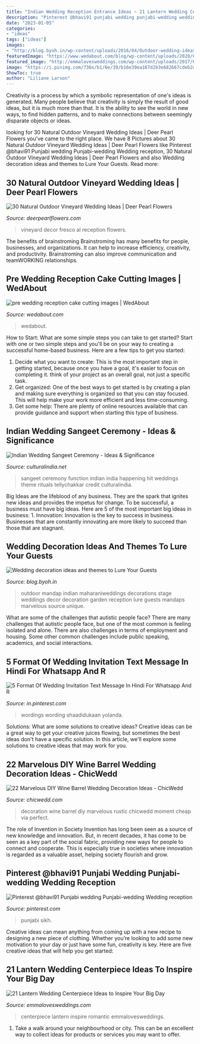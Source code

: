 ```yaml
---
title: "Indian Wedding Reception Entrance Ideas ~ 21 Lantern Wedding Centerpiece Ideas To Inspire Your Big Day"
description: "Pinterest @bhavi91 punjabi wedding punjabi-wedding wedding reception"
date: "2023-01-05"
categories:
- "ideas"
tags: ["ideas"]
images:
- "http://blog.byoh.in/wp-content/uploads/2016/04/Outdoor-wedding-ideas-2.jpg"
featuredImage: "https://www.wedabout.com/blog/wp-content/uploads/2020/09/pre-wedding-reception-cake-cutting-images-scaled.jpg"
featured_image: "http://emmalovesweddings.com/wp-content/uploads/2017/08/romantic-wedding-centerpiece-ideas-with-lantern.jpg"
image: "https://i.pinimg.com/736x/b1/6e/39/b16e39ea167d2b3e682667cdeb2db4ff.jpg"
ShowToc: true
author: "Liliane Larson"
---
```



Creativity is a process by which a symbolic representation of one's ideas is generated. Many people believe that creativity is simply the result of good ideas, but it is much more than that. It is the ability to see the world in new ways, to find hidden patterns, and to make connections between seemingly disparate objects or ideas.

	

		
looking for 30 Natural Outdoor Vineyard Wedding Ideas | Deer Pearl Flowers you've came to the right place. We have 8 Pictures about 30 Natural Outdoor Vineyard Wedding Ideas | Deer Pearl Flowers like Pinterest @bhavi91 Punjabi wedding Punjabi-wedding Wedding reception, 30 Natural Outdoor Vineyard Wedding Ideas | Deer Pearl Flowers and also Wedding decoration ideas and themes to Lure Your Guests. Read more:
		
    
## 30 Natural Outdoor Vineyard Wedding Ideas | Deer Pearl Flowers

<img loading=lazy src="http://www.deerpearlflowers.com/wp-content/uploads/2017/02/Al-fresco-vineyard-reception-decor.jpg" onerror="this.onerror=null;this.src='https://tse4.mm.bing.net/th?id=OIP.75ppD2TTYlkw-Hd_k1Q0FgHaLH&amp;pid=15.1';" alt="30 Natural Outdoor Vineyard Wedding Ideas | Deer Pearl Flowers">

_Source: deerpearlflowers.com_

>vineyard decor fresco al reception flowers. 

	

The benefits of brainstroming
Brainstroming has many benefits for people, businesses, and organizations. It can help to increase efficiency, creativity, and productivity. Brainstroming can also improve communication and teamWORKING relationships.

    
## Pre Wedding Reception Cake Cutting Images | WedAbout

<img loading=lazy src="https://www.wedabout.com/blog/wp-content/uploads/2020/09/pre-wedding-reception-cake-cutting-images-scaled.jpg" onerror="this.onerror=null;this.src='https://tse2.mm.bing.net/th?id=OIP.6DgI8GaAlRF3OXeYRI4RpQHaLG&amp;pid=15.1';" alt="pre wedding reception cake cutting images | WedAbout">

_Source: wedabout.com_

>wedabout. 

	

How to Start: What are some simple steps you can take to get started?
Start with one or two simple steps and you'll be on your way to creating a successful home-based business. Here are a few tips to get you started: 
1. Decide what you want to create: This is the most important step in getting started, because once you have a goal, it's easier to focus on completing it. think of your project as an overall goal, not just a specific task. 
2. Get organized: One of the best ways to get started is by creating a plan and making sure everything is organized so that you can stay focused. This will help make your work more efficient and less time-consuming. 
3. Get some help: There are plenty of online resources available that can provide guidance and support when starting this type of business.

    
## Indian Wedding Sangeet Ceremony - Ideas &amp; Significance

<img loading=lazy src="http://www.culturalindia.net/iliimages/Sangeet-Ceremony-1.jpg" onerror="this.onerror=null;this.src='https://tse2.mm.bing.net/th?id=OIP.8nl4lN7fMEvytndUI6FejgHaE7&amp;pid=15.1';" alt="Indian Wedding Sangeet Ceremony - Ideas &amp; Significance">

_Source: culturalindia.net_

>sangeet ceremony function indian india happening hit weddings theme rituals tellychakkar credit culturalindia. 

	

Big Ideas are the lifeblood of any business. They are the spark that ignites new ideas and provides the impetus for change. To be successful, a business must have big ideas. Here are 5 of the most important big ideas in business: 1. Innovation: Innovation is the key to success in business. Businesses that are constantly innovating are more likely to succeed than those that are stagnant. 
    
## Wedding Decoration Ideas And Themes To Lure Your Guests

<img loading=lazy src="http://blog.byoh.in/wp-content/uploads/2016/04/Outdoor-wedding-ideas-2.jpg" onerror="this.onerror=null;this.src='https://tse1.mm.bing.net/th?id=OIP.nHgeIqT46OviNx0aolnjRwHaLH&amp;pid=15.1';" alt="Wedding decoration ideas and themes to Lure Your Guests">

_Source: blog.byoh.in_

>outdoor mandap indian maharaniweddings decorations stage weddings decor decoration garden reception lure guests mandaps marvelous source unique. 

	

What are some of the challenges that autistic people face?
There are many challenges that autistic people face, but one of the most common is feeling isolated and alone. There are also challenges in terms of employment and housing. Some other common challenges include public speaking, academics, and social interactions.

    
## 5 Format Of Wedding Invitation Text Message In Hindi For Whatsapp And R

<img loading=lazy src="https://i.pinimg.com/736x/b1/6e/39/b16e39ea167d2b3e682667cdeb2db4ff.jpg" onerror="this.onerror=null;this.src='https://tse4.mm.bing.net/th?id=OIP.n3oF1tbTF6BvOZwYGuD1SwHaKb&amp;pid=15.1';" alt="5 Format Of Wedding Invitation Text Message In Hindi For Whatsapp And R">

_Source: in.pinterest.com_

>wordings wording shaadidukaan yolanda. 

	

Solutions: What are some solutions to creative ideas?
Creative ideas can be a great way to get your creative juices flowing, but sometimes the best ideas don't have a specific solution. In this article, we'll explore some solutions to creative ideas that may work for you.

    
## 22 Marvelous DIY Wine Barrel Wedding Decoration Ideas - ChicWedd

<img loading=lazy src="http://chicwedd.com/wp-content/uploads/2018/03/Marvelous-DIY-Wine-Barrel-Wedding-Decoration-Ideas_002.jpg" onerror="this.onerror=null;this.src='https://tse4.mm.bing.net/th?id=OIP.1hhyND922FkMDiIGA6HgGwHaLH&amp;pid=15.1';" alt="22 Marvelous DIY Wine Barrel Wedding Decoration Ideas - ChicWedd">

_Source: chicwedd.com_

>decoration wine barrel diy marvelous rustic chicwedd moment cheap via perfect. 

	

The role of Invention in Society
Invention has long been seen as a source of new knowledge and innovation. But, in recent decades, it has come to be seen as a key part of the social fabric, providing new ways for people to connect and cooperate. This is especially true in societies where innovation is regarded as a valuable asset, helping society flourish and grow.

    
## Pinterest @bhavi91 Punjabi Wedding Punjabi-wedding Wedding Reception

<img loading=lazy src="https://i.pinimg.com/736x/bc/16/ef/bc16ef4c73931510923bc5cfcf80e27a.jpg" onerror="this.onerror=null;this.src='https://tse3.mm.bing.net/th?id=OIP.Q2HPnnk8pAIjmdGetDmlrAHaJ4&amp;pid=15.1';" alt="Pinterest @bhavi91 Punjabi wedding Punjabi-wedding Wedding reception">

_Source: pinterest.com_

>punjabi sikh. 

	

Creative ideas can mean anything from coming up with a new recipe to designing a new piece of clothing. Whether you’re looking to add some new motivation to your day or just have some fun, creativity is key. Here are five creative ideas that will help you get started: 

    
## 21 Lantern Wedding Centerpiece Ideas To Inspire Your Big Day

<img loading=lazy src="http://emmalovesweddings.com/wp-content/uploads/2017/08/romantic-wedding-centerpiece-ideas-with-lantern.jpg" onerror="this.onerror=null;this.src='https://tse4.mm.bing.net/th?id=OIP.Wu7VWMfJD5B38XqF0CIy1gHaLH&amp;pid=15.1';" alt="21 Lantern Wedding Centerpiece Ideas to Inspire Your Big Day">

_Source: emmalovesweddings.com_

>centerpiece lantern inspire romantic emmalovesweddings. 

	

1. Take a walk around your neighbourhood or city. This can be an excellent way to collect ideas for products or services you may want to offer.

